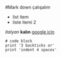 #Mark down çalışalım 
- list item
- liste itemi 2


*italyan*
**kalın**
[google için](google.com)

```
# code block
print '3 backticks or'
print 'indent 4 spaces'
```



